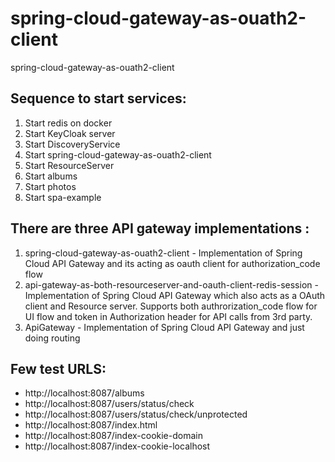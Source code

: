 # spring-cloud-gateway-as-ouath2-client
spring-cloud-gateway-as-ouath2-client

Sequence to start services:
---------------------------
1. Start redis on docker
2. Start KeyCloak server
3. Start DiscoveryService
4. Start spring-cloud-gateway-as-ouath2-client
5. Start ResourceServer
6. Start albums
7. Start photos
8. Start spa-example

There are three API gateway implementations :
---------------------------
1. spring-cloud-gateway-as-ouath2-client - Implementation of Spring Cloud API Gateway and its acting as oauth client for authorization_code flow
2. api-gateway-as-both-resourceserver-and-oauth-client-redis-session - Implementation of Spring Cloud API Gateway which also acts as a OAuth client and Resource server. Supports both authrorization_code flow for UI flow and token in Authorization header for API calls from 3rd party.
3. ApiGateway - Implementation of Spring Cloud API Gateway and just doing routing 

Few test URLS:
----------------
 - http://localhost:8087/albums
 - http://localhost:8087/users/status/check
 - http://localhost:8087/users/status/check/unprotected
 - http://localhost:8087/index.html
 - http://localhost:8087/index-cookie-domain
 - http://localhost:8087/index-cookie-localhost
